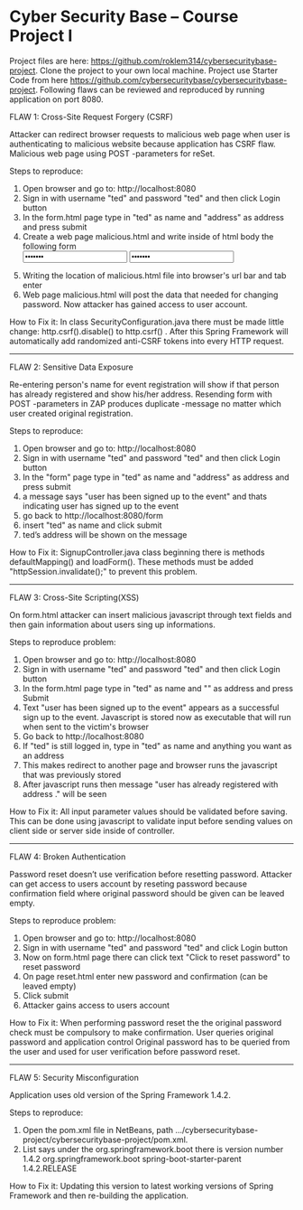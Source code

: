 # Cyber Security Base – Course Project I
Project files are here: https://github.com/roklem314/cybersecuritybase-project. 
Clone the project to your own local machine. Project use Starter Code from here https://github.com/cybersecuritybase/cybersecuritybase-project. 
Following flaws can be reviewed and reproduced by running application on port 8080.

FLAW 1: Cross-Site Request Forgery (CSRF)

Attacker can redirect browser requests to malicious web page when user is authenticating to malicious website because application has CSRF flaw. Malicious web page using POST -parameters for reSet.

Steps to reproduce:
1. Open browser and go to: http://localhost:8080
2. Sign in with username "ted" and password "ted" and then click Login button
3. In the form.html page type in "ted" as name and "address" as address and press submit
4. Create a web page malicious.html and write inside of html body the following form
	<form action="http://localhost:8080/reSet" method="POST">
	<input type="password" name="password" value="changed"/>
	<input type="password" name="confirm" value="changed"/>
	</form>
	<body onload="document.forms[0].submit()">
5. Writing the location of malicious.html file into browser's url bar and tab enter
6. Web page malicious.html will post the data that  needed for changing password. Now attacker has gained access to user account.

How to Fix it: In class SecurityConfiguration.java there must be made little change: http.csrf().disable() to http.csrf() . After this Spring Framework will automatically add randomized anti-CSRF tokens into every HTTP request.

__________________________________________________

FLAW 2: Sensitive Data Exposure 

Re-entering person's name for event registration will show if that person has already registered and show his/her address.
Resending form with POST -parameters in ZAP produces duplicate -message no matter which user created original registration.

Steps to reproduce:
1. Open browser and go to: http://localhost:8080
3. Sign in with username "ted" and password "ted" and then click Login button
4. In the "form" page type in "ted" as name and "address" as address and press submit
5. a message says "user has been signed up to the event" and thats indicating user has signed up to the event
6. go back to http://localhost:8080/form
7. insert "ted" as name and click submit
8. ted’s address will be shown on the message 

How to Fix it: SignupController.java class beginning there is methods defaultMapping() and loadForm(). These methods must be added "httpSession.invalidate();" to prevent this problem.

__________________________________________________

FLAW 3: Cross-Site Scripting(XSS)

On form.html attacker can insert malicious javascript through text fields and then gain information about users sing up informations.

Steps to reproduce problem:
1. Open browser and go to: http://localhost:8080
2. Sign in with username "ted" and password "ted" and then click Login button
3. In the form.html page type in "ted" as name and "<script>alert('error')</script>" as address and press Submit
4. Text "user has been signed up to the event" appears as a successful sign up to the event. Javascript is stored now as executable that will run when sent to the victim's browser
5. Go back to http://localhost:8080
6. If "ted" is still logged in, type in "ted" as name and anything you want as an address
7. This makes redirect to another page and browser runs the javascript that was previously stored
8. After javascript runs then message "user has already registered with address ." will be seen 

How to Fix it: All input parameter values should be validated before saving. This can be done using javascript to validate input before sending values on client side or server side inside of controller.

__________________________________________________


FLAW 4: Broken Authentication

Password reset doesn’t use verification before resetting password. Attacker can get access to users account by reseting password because confirmation field where original password should be given can be leaved empty.

Steps to reproduce problem:
1. Open browser and go to: http://localhost:8080
2. Sign in with username "ted" and password "ted" and click Login button
3. Now on form.html page there can click text "Click to reset password" to reset password
4. On page reset.html enter new password and confirmation (can be leaved empty)
5. Click submit
6. Attacker gains access to users account 

How to Fix it: When performing password reset the  the original password check must be compulsory to make confirmation. User queries original password and application control  Original password has to be queried from the user and used for user verification before password reset.

__________________________________________________


FLAW 5: Security Misconfiguration

Application uses old version of the Spring Framework 1.4.2. 

Steps to reproduce:
1. Open the pom.xml file in NetBeans, path …/cybersecuritybase-project/cybersecuritybase-project/pom.xml.
2. List says under the org.springframework.boot there is version number 1.4.2
        <parent>
            <groupId>org.springframework.boot</groupId>
            <artifactId>spring-boot-starter-parent</artifactId>
            <version>1.4.2.RELEASE</version>
        </parent>

How to Fix it: Updating this version to latest working versions of Spring Framework and then re-building the application. 

